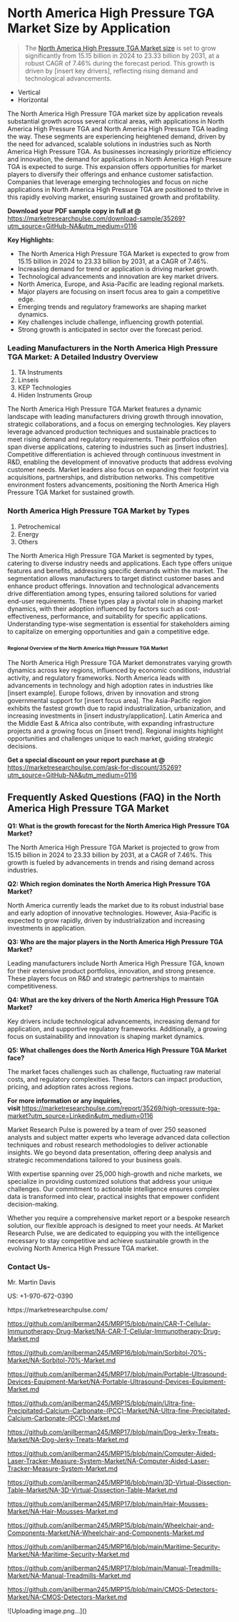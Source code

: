 <h1>North America High Pressure TGA Market&nbsp;Size by Application</h1><blockquote><p>The <a href="https://marketresearchpulse.com/download-sample/35269?utm_source=GitHub-NA&amp;utm_medium=0116">North America High Pressure TGA Market size</a> is set to grow significantly from 15.15 billion in 2024 to 23.33 billion by 2031, at a robust CAGR of 7.46% during the forecast period. This growth is driven by [insert key drivers], reflecting rising demand and technological advancements.</p></blockquote><ul><li>Vertical<li> Horizontal</li></ul><p>The North America High Pressure TGA market size by application reveals substantial growth across several critical areas, with applications in North America High Pressure TGA and North America High Pressure TGA leading the way. These segments are experiencing heightened demand, driven by the need for advanced, scalable solutions in industries such as North America High Pressure TGA. As businesses increasingly prioritize efficiency and innovation, the demand for applications in North America High Pressure TGA is expected to surge. This expansion offers opportunities for market players to diversify their offerings and enhance customer satisfaction. Companies that leverage emerging technologies and focus on niche applications in North America High Pressure TGA are positioned to thrive in this rapidly evolving market, ensuring sustained growth and profitability.</p><p><strong>Download your PDF sample copy in full at @ </strong><a href="https://marketresearchpulse.com/download-sample/35269?utm_source=GitHub-NA&amp;utm_medium=0116">https://marketresearchpulse.com/download-sample/35269?utm_source=GitHub-NA&amp;utm_medium=0116</a></p><p><strong>Key Highlights: </strong></p><ul><li>The North America High Pressure TGA Market is expected to grow from 15.15 billion in 2024 to 23.33 billion by 2031, at a CAGR of 7.46%.</li><li>Increasing demand for trend or application is driving market growth.</li><li>Technological advancements and innovation are key market drivers.</li><li>North America, Europe, and Asia-Pacific are leading regional markets.</li><li>Major players are focusing on insert focus area to gain a competitive edge.</li><li>Emerging trends and regulatory frameworks are shaping market dynamics.</li><li>Key challenges include challenge, influencing growth potential.</li><li>Strong growth is anticipated in sector over the forecast period.</li></ul><h3>Leading Manufacturers in the North America High Pressure TGA Market: A Detailed Industry Overview</h3><ol><li>TA Instruments</li><li>Linseis</li><li>KEP Technologies</li><li>Hiden Instruments Group</li></ol><div class="flex max-w-full flex-col flex-grow"><div class="min-h-8 text-message flex w-full flex-col items-end gap-2 whitespace-normal break-words [.text-message+&amp;]:mt-5" dir="auto" data-message-author-role="assistant" data-message-id="fd8432e4-4910-450d-b182-61b7bfb0a01f" data-message-model-slug="gpt-4o"><div class="flex w-full flex-col gap-1 empty:hidden first:pt-[3px]"><div class="markdown prose w-full break-words dark:prose-invert light"><p>The North America High Pressure TGA Market features a dynamic landscape with leading manufacturers driving growth through innovation, strategic collaborations, and a focus on emerging technologies. Key players leverage advanced production techniques and sustainable practices to meet rising demand and regulatory requirements. Their portfolios often span diverse applications, catering to industries such as [insert industries]. Competitive differentiation is achieved through continuous investment in R&amp;D, enabling the development of innovative products that address evolving customer needs. Market leaders also focus on expanding their footprint via acquisitions, partnerships, and distribution networks. This competitive environment fosters advancements, positioning the North America High Pressure TGA Market for sustained growth.</p></div></div></div></div><h3>North America High Pressure TGA Market by Types</h3><ol><li>Petrochemical<li> Energy<li> Others</li></ol><div class="flex max-w-full flex-col flex-grow"><div class="min-h-8 text-message flex w-full flex-col items-end gap-2 whitespace-normal break-words [.text-message+&amp;]:mt-5" dir="auto" data-message-author-role="assistant" data-message-id="084470be-0bb7-4664-bddf-5156b4f41249" data-message-model-slug="gpt-4o-mini"><div class="flex w-full flex-col gap-1 empty:hidden first:pt-[3px]"><div class="markdown prose w-full break-words dark:prose-invert light"><p>The North America High Pressure TGA Market is segmented by types, catering to diverse industry needs and applications. Each type offers unique features and benefits, addressing specific demands within the market. The segmentation allows manufacturers to target distinct customer bases and enhance product offerings. Innovation and technological advancements drive differentiation among types, ensuring tailored solutions for varied end-user requirements. These types play a pivotal role in shaping market dynamics, with their adoption influenced by factors such as cost-effectiveness, performance, and suitability for specific applications. Understanding type-wise segmentation is essential for stakeholders aiming to capitalize on emerging opportunities and gain a competitive edge.</p></div></div></div></div><h3><span style="font-size: 11px;">Regional Overview of the North America High Pressure TGA Market</span></h3><div class="flex max-w-full flex-col flex-grow"><div class="min-h-8 text-message flex w-full flex-col items-end gap-2 whitespace-normal break-words [.text-message+&amp;]:mt-5" dir="auto" data-message-author-role="assistant" data-message-id="e9038762-ce64-4e30-91c9-9bd413514231" data-message-model-slug="gpt-4o-mini"><div class="flex w-full flex-col gap-1 empty:hidden first:pt-[3px]"><div class="markdown prose w-full break-words dark:prose-invert light"><p>The North America High Pressure TGA Market demonstrates varying growth dynamics across key regions, influenced by economic conditions, industrial activity, and regulatory frameworks. North America leads with advancements in technology and high adoption rates in industries like [insert example]. Europe follows, driven by innovation and strong governmental support for [insert focus area]. The Asia-Pacific region exhibits the fastest growth due to rapid industrialization, urbanization, and increasing investments in [insert industry/application]. Latin America and the Middle East &amp; Africa also contribute, with expanding infrastructure projects and a growing focus on [insert trend]. Regional insights highlight opportunities and challenges unique to each market, guiding strategic decisions.</p></div></div></div></div><p><strong>Get a special discount on your report purchase at @ </strong><a href="https://marketresearchpulse.com/ask-for-discount/35269?utm_source=GitHub-NA&amp;utm_medium=0116">https://marketresearchpulse.com/ask-for-discount/35269?utm_source=GitHub-NA&amp;utm_medium=0116</a></p><h2>Frequently Asked Questions (FAQ) in the North America High Pressure TGA Market</h2><p><strong>Q1: What is the growth forecast for the North America High Pressure TGA Market?</strong></p><p>The North America High Pressure TGA Market is projected to grow from 15.15 billion in 2024 to 23.33 billion by 2031, at a CAGR of 7.46%. This growth is fueled by advancements in trends and rising demand across industries.</p><p><strong>Q2: Which region dominates the North America High Pressure TGA Market?</strong></p><p>North America currently leads the market due to its robust industrial base and early adoption of innovative technologies. However, Asia-Pacific is expected to grow rapidly, driven by industrialization and increasing investments in application.</p><p><strong>Q3: Who are the major players in the North America High Pressure TGA Market?</strong></p><p>Leading manufacturers include North America High Pressure TGA, known for their extensive product portfolios, innovation, and strong presence. These players focus on R&amp;D and strategic partnerships to maintain competitiveness.</p><p><strong>Q4: What are the key drivers of the North America High Pressure TGA Market?</strong></p><p>Key drivers include technological advancements, increasing demand for application, and supportive regulatory frameworks. Additionally, a growing focus on sustainability and innovation is shaping market dynamics.</p><p><strong>Q5: What challenges does the North America High Pressure TGA Market face?</strong></p><p>The market faces challenges such as challenge, fluctuating raw material costs, and regulatory complexities. These factors can impact production, pricing, and adoption rates across regions.</p><p><strong>For more information or any inquiries, visit&nbsp;</strong><a href="https://marketresearchpulse.com/report/35269/high-pressure-tga-market?utm_source=Linkedin&utm_medium=0116">https://marketresearchpulse.com/report/35269/high-pressure-tga-market?utm_source=Linkedin&utm_medium=0116</a></p><p>Market Research Pulse is powered by a team of over 250 seasoned analysts and subject matter experts who leverage advanced data collection techniques and robust research methodologies to deliver actionable insights. We go beyond data presentation, offering deep analysis and strategic recommendations tailored to your business goals.</p><p>With expertise spanning over 25,000 high-growth and niche markets, we specialize in providing customized solutions that address your unique challenges. Our commitment to actionable intelligence ensures complex data is transformed into clear, practical insights that empower confident decision-making.</p><p>Whether you require a comprehensive market report or a bespoke research solution, our flexible approach is designed to meet your needs. At Market Research Pulse, we are dedicated to equipping you with the intelligence necessary to stay competitive and achieve sustainable growth in the evolving North America High Pressure TGA market.</p><h3><strong>Contact Us-</strong></h3><p>Mr. Martin Davis</p><p>US: +1-970-672-0390</p><p>https://marketresearchpulse.com/</p><p><a href="https://github.com/anilberman245/MRP15/blob/main/CAR-T-Cellular-Immunotherapy-Drug-Market/NA-CAR-T-Cellular-Immunotherapy-Drug-Market.md">https://github.com/anilberman245/MRP15/blob/main/CAR-T-Cellular-Immunotherapy-Drug-Market/NA-CAR-T-Cellular-Immunotherapy-Drug-Market.md</a></p><p><a href="https://github.com/anilberman245/MRP16/blob/main/Sorbitol-70%-Market/NA-Sorbitol-70%-Market.md">https://github.com/anilberman245/MRP16/blob/main/Sorbitol-70%-Market/NA-Sorbitol-70%-Market.md</a></p><p><a href="https://github.com/anilberman245/MRP17/blob/main/Portable-Ultrasound-Devices-Equipment-Market/NA-Portable-Ultrasound-Devices-Equipment-Market.md">https://github.com/anilberman245/MRP17/blob/main/Portable-Ultrasound-Devices-Equipment-Market/NA-Portable-Ultrasound-Devices-Equipment-Market.md</a></p><p><a href="https://github.com/anilberman245/MRP15/blob/main/Ultra-fine-Precipitated-Calcium-Carbonate-(PCC)-Market/NA-Ultra-fine-Precipitated-Calcium-Carbonate-(PCC)-Market.md">https://github.com/anilberman245/MRP15/blob/main/Ultra-fine-Precipitated-Calcium-Carbonate-(PCC)-Market/NA-Ultra-fine-Precipitated-Calcium-Carbonate-(PCC)-Market.md</a></p><p><a href="https://github.com/anilberman245/MRP17/blob/main/Dog-Jerky-Treats-Market/NA-Dog-Jerky-Treats-Market.md">https://github.com/anilberman245/MRP17/blob/main/Dog-Jerky-Treats-Market/NA-Dog-Jerky-Treats-Market.md</a></p><p><a href="https://github.com/anilberman245/MRP15/blob/main/Computer-Aided-Laser-Tracker-Measure-System-Market/NA-Computer-Aided-Laser-Tracker-Measure-System-Market.md">https://github.com/anilberman245/MRP15/blob/main/Computer-Aided-Laser-Tracker-Measure-System-Market/NA-Computer-Aided-Laser-Tracker-Measure-System-Market.md</a></p><p><a href="https://github.com/anilberman245/MRP16/blob/main/3D-Virtual-Dissection-Table-Market/NA-3D-Virtual-Dissection-Table-Market.md">https://github.com/anilberman245/MRP16/blob/main/3D-Virtual-Dissection-Table-Market/NA-3D-Virtual-Dissection-Table-Market.md</a></p><p><a href="https://github.com/anilberman245/MRP17/blob/main/Hair-Mousses-Market/NA-Hair-Mousses-Market.md">https://github.com/anilberman245/MRP17/blob/main/Hair-Mousses-Market/NA-Hair-Mousses-Market.md</a></p><p><a href="https://github.com/anilberman245/MRP15/blob/main/Wheelchair-and-Components-Market/NA-Wheelchair-and-Components-Market.md">https://github.com/anilberman245/MRP15/blob/main/Wheelchair-and-Components-Market/NA-Wheelchair-and-Components-Market.md</a></p><p><a href="https://github.com/anilberman245/MRP16/blob/main/Maritime-Security-Market/NA-Maritime-Security-Market.md">https://github.com/anilberman245/MRP16/blob/main/Maritime-Security-Market/NA-Maritime-Security-Market.md</a></p><p><a href="https://github.com/anilberman245/MRP17/blob/main/Manual-Treadmills-Market/NA-Manual-Treadmills-Market.md">https://github.com/anilberman245/MRP17/blob/main/Manual-Treadmills-Market/NA-Manual-Treadmills-Market.md</a></p><p><a href="https://github.com/anilberman245/MRP15/blob/main/CMOS-Detectors-Market/NA-CMOS-Detectors-Market.md">https://github.com/anilberman245/MRP15/blob/main/CMOS-Detectors-Market/NA-CMOS-Detectors-Market.md</a></p>
![Uploading image.png…]()
